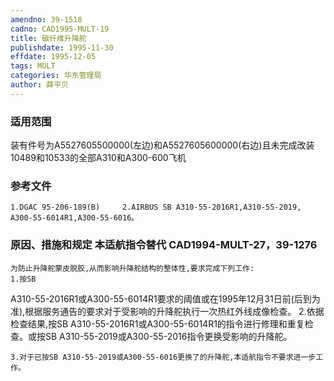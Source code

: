 ```yaml
---
amendno: 39-1518
cadno: CAD1995-MULT-19
title: 碳纤维升降舵
publishdate: 1995-11-30
effdate: 1995-12-05
tags: MULT
categories: 华东管理局
author: 薛平贝
---
```


### 适用范围 
装有件号为A5527605500000(左边)和A5527605600000(右边)且未完成改装10489和10533的全部A310和A300-600飞机

<!--more-->
### 参考文件
    1.DGAC 95-206-189(B)     2.AIRBUS SB A310-55-2016R1,A310-55-2019,   A300-55-6014R1,A300-55-6016。

### 原因、措施和规定 本适航指令替代 CAD1994-MULT-27，39-1276 
    为防止升降舵蒙皮脱胶,从而影响升降舵结构的整体性,要求完成下列工作: 
    1.按SB 
A310-55-2016R1或A300-55-6014R1要求的阈值或在1995年12月31日前(后到为准),根据服务通告的要求对于受影响的升降舵执行一次热红外线成像检查。 
    2.依据检查结果,按SB A310-55-2016R1或A300-55-6014R1的指令进行修理和重复检查。或按SB A310-55-2019或A300-55-2016指令更换受影响的升降舵。 

       
    3.对于已按SB A310-55-2019或A300-55-6016更换了的升降舵,本适航指令不要求进一步工作。
